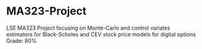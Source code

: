 # MA323-Project
LSE MA323 Project focusing on Monte-Carlo and control variates estimators for Black-Scholes and CEV stock price models for digital options
Grade: 80%
